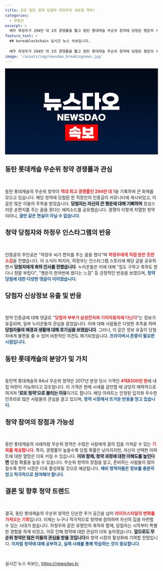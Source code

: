 ```yaml
---
title: 로또 동탄 청약 당첨자 하정우의 새로운 약속!
categories:
  - 부동산
excerpt: >
  배우 하정우가 294만 대 1의 경쟁률을 뚫고 동탄 롯데캐슬 무순위 청약에 당첨된 행운의 사나이에게 축하 메시지를 보내 화제! 집 마련의 기쁨과 꿈속의 특별한 인연이 주목받고 있습니다. 클릭하여 자세히 알아보세요!
feature_text: >
  ## koreablockchain 실시간 뉴스 속보입니다.

  배우 하정우가 294만 대 1의 경쟁률을 뚫고 동탄 롯데캐슬 무순위 청약에 당첨된 행운의 사나이에게 축하 메시지를 보내 화제! 집 마련의 기쁨과 꿈속의 특별한 인연이 주목받고 있습니다. 클릭하여 자세히 알아보세요!
image: '/assets/img/newsdao_breakingnews.jpg'
---
```


<p><img src="/assets/img/newsdao_breakingnews.jpg" alt="koreablockchain 속보" /></p>

<h2 data-ke-size="size26">동탄 롯데캐슬 무순위 청약 경쟁률과 관심</h2>

<p data-ke-size="size16">&nbsp;</p>

<p>동탄 롯데캐슬의 무순위 청약이 <b><span style="color: #ee2323;">역대 최고 경쟁률인 294만 대 1</span></b>을 기록하며 큰 화제를 모으고 있습니다. 해당 청약에 당첨된 한 직장인의 인증글이 커뮤니티에 게시되었고, 이 글은 많은 이들의 주목을 받았습니다. <b><span style="background-color: #21538527;">당첨자는 자신의 큰 행운에 대해 기뻐하며</span></b> 정성스러운 손편지를 주는 꿈을 꿨다는 에피소드를 공유했습니다. 경쟁이 이렇게 치열한 청약이라니, <b><span style="color: #1a5490;">꿈만 같은 현실이 아닐 수 없습니다</span></b>.</p>

<h2 data-ke-size="size26">청약 당첨자와 하정우 인스타그램의 반응</h2>

<p data-ke-size="size16">&nbsp;</p>

<p>인증글의 주인공은 "하정우 씨가 편지를 주는 꿈을 꿨다"며 <b><span style="color: #ee2323;">하정우에게 직접 받은 듯한 소감</span></b>을 전했습니다. 이 소식이 퍼지자, 하정우는 인스타그램 스토리에 해당 글을 공유하면서 <b><span style="background-color: #21538527;">당첨자에게 축하 인사를 전했습니다</span></b>. 누리꾼들은 이에 대해 "집도 구하고 축하도 받다니 정말 부럽다", "행운이 한꺼번에 왔다는 느낌" 등 긍정적인 반응을 보였으며, <b><span style="color: #1a5490;">청약 당첨에 대한 다양한 댓글이 이어졌습니다</span></b>.</p>

<h2 data-ke-size="size26">당첨자 신상정보 유출 및 반응</h2>

<p data-ke-size="size16">&nbsp;</p>

<p>청약 인증글에 대해 댓글로 "<b><span style="color: #ee2323;">당첨자 부부가 삼성전자와 기아자동차에 다닌다</span></b>"는 정보가 유출되며, 일부 누리꾼들의 관심을 끌었습니다. 이에 대해 사람들은 다양한 추측을 하며 <b><span style="background-color: #21538527;">당첨자들의 배경과 생활에 대해 호기심을 보였습니다</span></b>. 그러나, 이 같은 정보 유출이 당첨자에게 불편을 줄 수 있어 비판적인 의견도 제기되었습니다. <b><span style="color: #1a5490;">프라이버시 존중이 필요한 시점입니다</span></b>.</p>

<h2 data-ke-size="size26">동탄 롯데캐슬의 분양가 및 가치</h2>

<p data-ke-size="size16">&nbsp;</p>

<p>동탄역 롯데캐슬의 84㎡ 무순위 청약은 2017년 분양 당시 가격인 <b><span style="color: #ee2323;">4억8200만 원</span></b>에 내 집 마련이 가능하다고 강조됩니다. 이 가격은 현재 시세를 감안할 때 상당히 매력적으로 여겨져 <b><span style="background-color: #21538527;">‘로또 청약’으로 불리는 이유</span></b>이기도 합니다. 해당 아파트는 안정된 입지와 우수한 인프라로 많은 사람들의 관심을 끌고 있으며, <b><span style="color: #1a5490;">청약 시장에서 뜨거운 반응을 얻고 있습니다</span></b>. </p>

<h2 data-ke-size="size26">청약 참여의 장점과 가능성</h2>

<p data-ke-size="size16">&nbsp;</p>

<p>동탄 롯데캐슬의 사례처럼 무순위 청약은 수많은 사람에게 꿈의 집을 가져갈 수 있는 <b><span style="color: #ee2323;">기회를 제공합니다</span></b>. 특히, 경쟁률이 높을수록 당첨 확률은 낮아지지만, 자신이 선택한 아파트에 대한 열망은 더욱 커질 수 있습니다. <b><span style="background-color: #21538527;">이와 함께, 청약 과정에 대한 이해도를 높인다면</span></b> 당첨 확률을 높일 수 있습니다. 무순위 청약의 장점을 알고, 준비하는 사람들이 많아질수록 청약 시장은 더욱 활성화될 것으로 예상됩니다. <b><span style="color: #1a5490;">예비 청약자들은 정보를 충분히 얻고 적극적으로 참여해야 합니다</span></b>.</p>

<h2 data-ke-size="size26">결론 및 향후 청약 트렌드</h2>

<p data-ke-size="size16">&nbsp;</p>

<p>결국, 동탄 롯데캐슬의 무순위 청약은 단순한 주거 공간을 넘어 <b><span style="color: #ee2323;">라이프스타일의 변화를 가져오는 기회</span></b>입니다. 이제는 누구나 적극적으로 청약에 참여하며 자신의 집을 마련할 수 있는 시대가 왔습니다. 하정우와 같은 유명인의 축하와 함께, 당첨자는 시작부터 특별한 경험을 하게 되었고, 이로 인해 청약에 대한 관심이 더욱 높아졌습니다. <b><span style="background-color: #21538527;">앞으로도 무순위 청약은 많은 이들의 관심을 받을 것입니다</span></b>와 청약 시장의 활성화에 기여할 전망입니다. <b><span style="color: #1a5490;">이처럼 청약에 대해 공부하고, 실제 사례를 통해 학습하는 것이 중요합니다</span></b>.</p>

<p data-ke-size="size16">&nbsp;</p>
실시간 뉴스 속보는, <a href="https://newsdao.kr" rel="dofollow">https://newsdao.kr</a>


